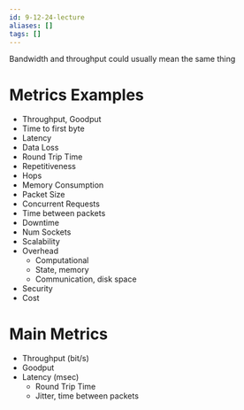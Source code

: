 ```yaml
---
id: 9-12-24-lecture
aliases: []
tags: []
---
```


Bandwidth and throughput could usually mean the same thing

# Metrics Examples
- Throughput, Goodput
- Time to first byte
- Latency
- Data Loss
- Round Trip Time
- Repetitiveness
- Hops
- Memory Consumption
- Packet Size
- Concurrent Requests
- Time between packets
- Downtime
- Num Sockets
- Scalability
- Overhead
    - Computational
    - State, memory
    - Communication, disk space
- Security
- Cost

# Main Metrics
- Throughput (bit/s)
- Goodput
- Latency (msec)
    - Round Trip Time
    - Jitter, time between packets
